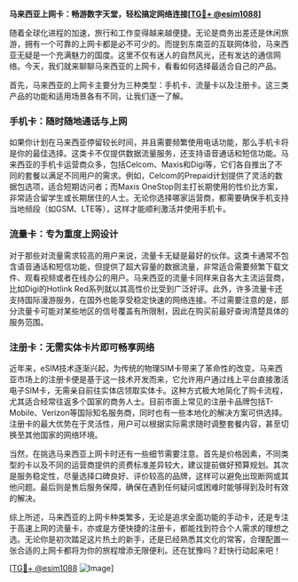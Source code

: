 **马来西亚上网卡：畅游数字天堂，轻松搞定网络连接[[TG💪+ @esim1088](https://t.me/s/esim1088)]**

随着全球化进程的加速，旅行和工作变得越来越便捷。无论是商务出差还是休闲旅游，拥有一个可靠的上网卡都是必不可少的。而提到东南亚的互联网体验，马来西亚无疑是一个充满魅力的国度。这里不仅有迷人的自然风光，还有发达的通信网络。今天，我们就来聊聊马来西亚的上网卡，看看如何选择最适合自己的产品。

首先，马来西亚的上网卡主要分为三种类型：手机卡、流量卡以及注册卡。这三类产品的功能和适用场景各有不同，让我们逐一了解。

### 手机卡：随时随地通话与上网

如果你计划在马来西亚停留较长时间，并且需要频繁使用电话功能，那么手机卡将是你的最佳选择。这类卡不仅提供数据流量服务，还支持语音通话和短信功能。马来西亚的手机卡运营商众多，包括Celcom、Maxis和Digi等，它们各自推出了不同的套餐以满足不同用户的需求。例如，Celcom的Prepaid计划提供了灵活的数据包选项，适合短期访问者；而Maxis OneStop则主打长期使用的性价比方案，非常适合留学生或长期居住的人士。无论你选择哪家运营商，都需要确保手机支持当地频段（如GSM、LTE等），这样才能顺利激活并使用手机卡。

### 流量卡：专为重度上网设计

对于那些对流量需求较高的用户来说，流量卡无疑是最好的伙伴。这类卡通常不包含语音通话和短信功能，但提供了超大容量的数据流量，非常适合需要频繁下载文件、观看视频或者在线办公的用户。马来西亚的流量卡同样来自各大主流运营商，比如Digi的Hotlink Red系列就以其高性价比受到广泛好评。此外，许多流量卡还支持国际漫游服务，在国外也能享受稳定快速的网络连接。不过需要注意的是，部分流量卡可能对某些地区的信号覆盖有所限制，因此在购买前最好查询清楚具体的服务范围。

### 注册卡：无需实体卡片即可畅享网络

近年来，eSIM技术逐渐兴起，为传统的物理SIM卡带来了革命性的改变。马来西亚市场上的注册卡便是基于这一技术开发而来，它允许用户通过线上平台直接激活电子SIM卡，无需亲自前往实体店领取实体卡。这种方式极大地简化了购卡流程，尤其适合经常往返多个国家的商务人士。目前市面上常见的注册卡品牌包括T-Mobile、Verizon等国际知名服务商，同时也有一些本地化的解决方案可供选择。注册卡的最大优势在于灵活性，用户可以根据实际需求随时调整套餐内容，甚至切换至其他国家的网络环境。

当然，在挑选马来西亚上网卡时还有一些细节需要注意。首先是价格因素，不同类型的卡以及不同的运营商提供的资费标准差异较大，建议提前做好预算规划。其次是服务稳定性，尽量选择口碑良好、评价较高的品牌，这样可以避免出现断网或其他问题。最后则是售后服务保障，确保在遇到任何疑问或困难时能够得到及时有效的解决。

综上所述，马来西亚的上网卡种类繁多，无论是追求全面功能的手动卡，还是专注于高速上网的流量卡，亦或是方便快捷的注册卡，都能找到符合个人需求的理想之选。无论你是初次踏足这片热土的新手，还是已经熟悉其文化的常客，合理配置一张合适的上网卡都将为你的旅程增添无限便利。还在犹豫吗？赶快行动起来吧！

[[TG💪+ @esim1088](https://t.me/s/esim1088) ![Image](https://i.postimg.cc/4NQfJmqS/Snipaste-2025-05-13-00-14-12.png)]